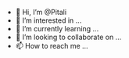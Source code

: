 - 👋 Hi, I’m @Pitali
- 👀 I’m interested in ...
- 🌱 I’m currently learning ...
- 💞️ I’m looking to collaborate on ...
- 📫 How to reach me ...

<!---
Pitali/Pitali is a ✨ special ✨ repository because its `README.md` (this file) appears on your GitHub profile.
You can click the Preview link to take a look at your changes.
--->
